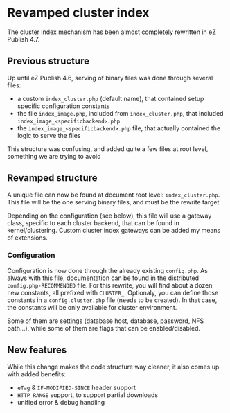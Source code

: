 # Revamped cluster index #

The cluster index mechanism has been almost completely rewritten in eZ Publish 4.7.

## Previous structure ##

Up until eZ Publish 4.6, serving of binary files was done through several files:

- a custom `index_cluster.php` (default name), that contained setup specific configuration
  constants
- the file `index_image.php`, included from `index_cluster.php`, that included
  `index_image_<specificbackend>.php`
- the `index_image_<specificbackend>.php` file, that actually contained the logic to serve
  the files

This structure was confusing, and added quite a few files at root level, something
we are trying to avoid

## Revamped structure ##

A unique file can now be found at document root level: `index_cluster.php`. This file will
be the one serving binary files, and must be the rewrite target.

Depending on the configuration (see below), this file will use a gateway class, specific
to each cluster backend, that can be found in kernel/clustering. Custom cluster index
gateways can be added my means of extensions.

### Configuration ###

Configuration is now done through the already existing `config.php`. As always with this file,
documentation can be found in the distributed `config.php-RECOMMENDED` file. For this rewrite, you will
find about a dozen new constants, all prefixed with `CLUSTER_`.
Optionaly, you can define those constants in a `config.cluster.php` file (needs to be created).
In that case, the constants will be only available for cluster environment.

Some of them are settings (database host, database, password, NFS path...), while some of them
are flags that can be enabled/disabled.

## New features ##

While this change makes the code structure way cleaner, it also comes up with added benefits:

- `eTag` & `IF-MODIFIED-SINCE` header support
- `HTTP RANGE` support, to support partial downloads
- unified error & debug handling